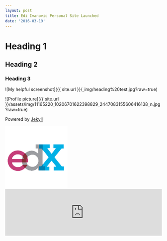 ```yaml
---
layout: post
title: Edi Ivanovic Personal Site Launched
date: '2016-03-19'
---
```



# Heading 1

## Heading 2

### Heading 3

![My helpful screenshot]({{ site.url }}/_img/heading%20test.jpg?raw=true)

![Profile picture]({{ site.url }}/assets/img/11165220_10206701622398829_2447083155606416138_n.jpg?raw=true)

Powered by 
<a href="https://jekyllrb.com">Jekyll</a>



<img src="/uploads/2017/04/08/edx_logo_200x200-1.png" style="float: none;"><iframe width="100%" height="auto" src="https://www.youtube.com/embed/QI2I-o0pg-4" frameborder="0" allowfullscreen="" async="" preload=""></iframe>